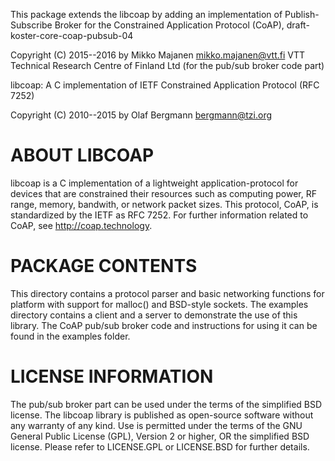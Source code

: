 This package extends the libcoap by adding an implementation of
Publish-Subscribe Broker for the Constrained Application Protocol (CoAP),
draft-koster-core-coap-pubsub-04

Copyright (C) 2015--2016 by Mikko Majanen <mikko.majanen@vtt.fi>
VTT Technical Research Centre of Finland Ltd
(for the pub/sub broker code part)


libcoap: A C implementation of IETF Constrained Application Protocol (RFC 7252)

Copyright (C) 2010--2015 by Olaf Bergmann <bergmann@tzi.org>

ABOUT LIBCOAP
=============

libcoap is a C implementation of a lightweight application-protocol
for devices that are constrained their resources such as computing
power, RF range, memory, bandwith, or network packet sizes. This
protocol, CoAP, is standardized by the IETF as RFC 7252. For further
information related to CoAP, see <http://coap.technology>.

PACKAGE CONTENTS
================

This directory contains a protocol parser and basic networking
functions for platform with support for malloc() and BSD-style
sockets. The examples directory contains a client and a server to
demonstrate the use of this library. 
The CoAP pub/sub broker code and instructions for using it can be found in the examples folder.

LICENSE INFORMATION
===================
The pub/sub broker part can be used under the terms of the simplified BSD license.
The libcoap library is published as open-source software without any warranty of any kind. Use is permitted under the terms of the GNU General Public License (GPL), Version 2 or higher, OR the simplified BSD license. Please refer to LICENSE.GPL or LICENSE.BSD for further
details.


